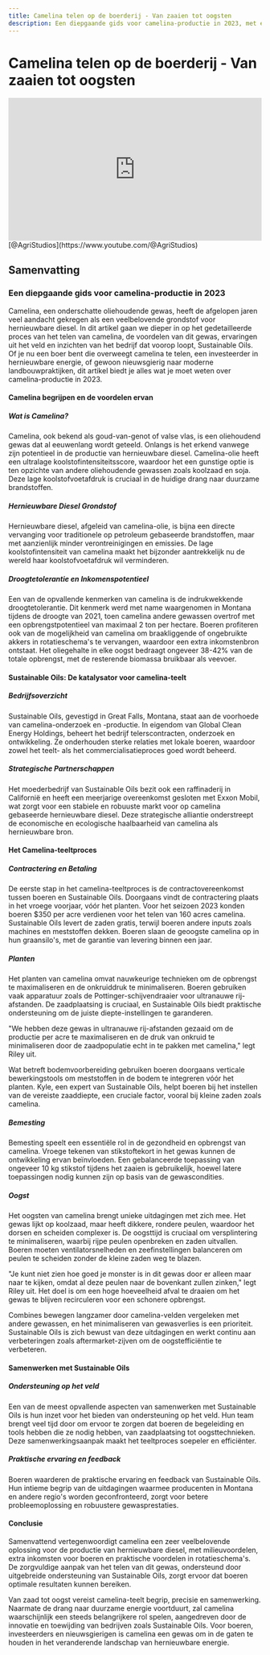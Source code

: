 ```yaml
---
title: Camelina telen op de boerderij - Van zaaien tot oogsten
description: Een diepgaande gids voor camelina-productie in 2023, met een overzicht van het teeltproces, de voordelen, ervaringen en inzichten van Sustainable Oils.
---
```


# Camelina telen op de boerderij - Van zaaien tot oogsten

<div style="position: relative; width: 100%; padding-bottom: 56.25%; height: 0; overflow: hidden;">
    <iframe src="https://www.youtube.com/embed/bcSk3hPmlzI?si=xxdZ3lNfPU-GG6jr" title="YouTube video player" frameborder="0" allow="accelerometer; autoplay; clipboard-write; encrypted-media; gyroscope; picture-in-picture; web-share" referrerpolicy="strict-origin-when-cross-origin" allowfullscreen style="position: absolute; top: 0; left: 0; width: 100%; height: 100%; border: 0; object-fit: cover;"></iframe>
</div>
[@AgriStudios](https://www.youtube.com/@AgriStudios)

## Samenvatting
### Een diepgaande gids voor camelina-productie in 2023

Camelina, een onderschatte oliehoudende gewas, heeft de afgelopen jaren veel aandacht gekregen als een veelbelovende grondstof voor hernieuwbare diesel. In dit artikel gaan we dieper in op het gedetailleerde proces van het telen van camelina, de voordelen van dit gewas, ervaringen uit het veld en inzichten van het bedrijf dat voorop loopt, Sustainable Oils. Of je nu een boer bent die overweegt camelina te telen, een investeerder in hernieuwbare energie, of gewoon nieuwsgierig naar moderne landbouwpraktijken, dit artikel biedt je alles wat je moet weten over camelina-productie in 2023.

#### Camelina begrijpen en de voordelen ervan

##### Wat is Camelina?

Camelina, ook bekend als goud-van-genot of valse vlas, is een oliehoudend gewas dat al eeuwenlang wordt geteeld. Onlangs is het erkend vanwege zijn potentieel in de productie van hernieuwbare diesel. Camelina-olie heeft een ultralage koolstofintensiteitsscore, waardoor het een gunstige optie is ten opzichte van andere oliehoudende gewassen zoals koolzaad en soja. Deze lage koolstofvoetafdruk is cruciaal in de huidige drang naar duurzame brandstoffen.

##### Hernieuwbare Diesel Grondstof

Hernieuwbare diesel, afgeleid van camelina-olie, is bijna een directe vervanging voor traditionele op petroleum gebaseerde brandstoffen, maar met aanzienlijk minder verontreinigingen en emissies. De lage koolstofintensiteit van camelina maakt het bijzonder aantrekkelijk nu de wereld haar koolstofvoetafdruk wil verminderen.

##### Droogtetolerantie en Inkomenspotentieel

Een van de opvallende kenmerken van camelina is de indrukwekkende droogtetolerantie. Dit kenmerk werd met name waargenomen in Montana tijdens de droogte van 2021, toen camelina andere gewassen overtrof met een opbrengstpotentieel van maximaal 2 ton per hectare. Boeren profiteren ook van de mogelijkheid van camelina om braakliggende of ongebruikte akkers in rotatieschema's te vervangen, waardoor een extra inkomstenbron ontstaat. Het oliegehalte in elke oogst bedraagt ongeveer 38-42% van de totale opbrengst, met de resterende biomassa bruikbaar als veevoer.

#### Sustainable Oils: De katalysator voor camelina-teelt

##### Bedrijfsoverzicht

Sustainable Oils, gevestigd in Great Falls, Montana, staat aan de voorhoede van camelina-onderzoek en -productie. In eigendom van Global Clean Energy Holdings, beheert het bedrijf telerscontracten, onderzoek en ontwikkeling. Ze onderhouden sterke relaties met lokale boeren, waardoor zowel het teelt- als het commercialisatieproces goed wordt beheerd.

##### Strategische Partnerschappen

Het moederbedrijf van Sustainable Oils bezit ook een raffinaderij in Californië en heeft een meerjarige overeenkomst gesloten met Exxon Mobil, wat zorgt voor een stabiele en robuuste markt voor op camelina gebaseerde hernieuwbare diesel. Deze strategische alliantie onderstreept de economische en ecologische haalbaarheid van camelina als hernieuwbare bron.

#### Het Camelina-teeltproces

##### Contractering en Betaling

De eerste stap in het camelina-teeltproces is de contractovereenkomst tussen boeren en Sustainable Oils. Doorgaans vindt de contractering plaats in het vroege voorjaar, vóór het planten. Voor het seizoen 2023 konden boeren $350 per acre verdienen voor het telen van 160 acres camelina. Sustainable Oils levert de zaden gratis, terwijl boeren andere inputs zoals machines en meststoffen dekken. Boeren slaan de geoogste camelina op in hun graansilo's, met de garantie van levering binnen een jaar.

##### Planten

Het planten van camelina omvat nauwkeurige technieken om de opbrengst te maximaliseren en de onkruiddruk te minimaliseren. Boeren gebruiken vaak apparatuur zoals de Pottinger-schijvendraaier voor ultranauwe rij-afstanden. De zaadplaatsing is cruciaal, en Sustainable Oils biedt praktische ondersteuning om de juiste diepte-instellingen te garanderen.

"We hebben deze gewas in ultranauwe rij-afstanden gezaaid om de productie per acre te maximaliseren en de druk van onkruid te minimaliseren door de zaadpopulatie echt in te pakken met camelina," legt Riley uit.

Wat betreft bodemvoorbereiding gebruiken boeren doorgaans verticale bewerkingstools om meststoffen in de bodem te integreren vóór het planten. Kyle, een expert van Sustainable Oils, helpt boeren bij het instellen van de vereiste zaaddiepte, een cruciale factor, vooral bij kleine zaden zoals camelina.

##### Bemesting

Bemesting speelt een essentiële rol in de gezondheid en opbrengst van camelina. Vroege tekenen van stikstoftekort in het gewas kunnen de ontwikkeling ervan beïnvloeden. Een gebalanceerde toepassing van ongeveer 10 kg stikstof tijdens het zaaien is gebruikelijk, hoewel latere toepassingen nodig kunnen zijn op basis van de gewascondities.

##### Oogst

Het oogsten van camelina brengt unieke uitdagingen met zich mee. Het gewas lijkt op koolzaad, maar heeft dikkere, rondere peulen, waardoor het dorsen en scheiden complexer is. De oogsttijd is cruciaal om versplintering te minimaliseren, waarbij rijpe peulen openbreken en zaden uitvallen. Boeren moeten ventilatorsnelheden en zeefinstellingen balanceren om peulen te scheiden zonder de kleine zaden weg te blazen.

"Je kunt niet zien hoe goed je monster is in dit gewas door er alleen maar naar te kijken, omdat al deze peulen naar de bovenkant zullen zinken," legt Riley uit. Het doel is om een hoge hoeveelheid afval te draaien om het gewas te blijven recirculeren voor een schonere opbrengst.

Combines bewegen langzamer door camelina-velden vergeleken met andere gewassen, en het minimaliseren van gewasverlies is een prioriteit. Sustainable Oils is zich bewust van deze uitdagingen en werkt continu aan verbeteringen zoals aftermarket-zijven om de oogstefficiëntie te verbeteren.

#### Samenwerken met Sustainable Oils

##### Ondersteuning op het veld

Een van de meest opvallende aspecten van samenwerken met Sustainable Oils is hun inzet voor het bieden van ondersteuning op het veld. Hun team brengt veel tijd door om ervoor te zorgen dat boeren de begeleiding en tools hebben die ze nodig hebben, van zaadplaatsing tot oogsttechnieken. Deze samenwerkingsaanpak maakt het teeltproces soepeler en efficiënter.

##### Praktische ervaring en feedback

Boeren waarderen de praktische ervaring en feedback van Sustainable Oils. Hun intieme begrip van de uitdagingen waarmee producenten in Montana en andere regio's worden geconfronteerd, zorgt voor betere probleemoplossing en robuustere gewasprestaties.

#### Conclusie

Samenvattend vertegenwoordigt camelina een zeer veelbelovende oplossing voor de productie van hernieuwbare diesel, met milieuvoordelen, extra inkomsten voor boeren en praktische voordelen in rotatieschema's. De zorgvuldige aanpak van het telen van dit gewas, ondersteund door uitgebreide ondersteuning van Sustainable Oils, zorgt ervoor dat boeren optimale resultaten kunnen bereiken.

Van zaad tot oogst vereist camelina-teelt begrip, precisie en samenwerking. Naarmate de drang naar duurzame energie voortduurt, zal camelina waarschijnlijk een steeds belangrijkere rol spelen, aangedreven door de innovatie en toewijding van bedrijven zoals Sustainable Oils. Voor boeren, investeerders en nieuwsgierigen is camelina een gewas om in de gaten te houden in het veranderende landschap van hernieuwbare energie.